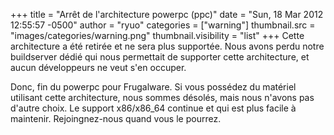 +++
title = "Arrêt de l'architecture powerpc (ppc)"
date = "Sun, 18 Mar 2012 12:55:57 -0500"
author = "ryuo"
categories = ["warning"]
thumbnail.src = "images/categories/warning.png"
thumbnail.visibility = "list"
+++
Cette architecture a été retirée et ne sera plus supportée. Nous avons perdu notre buildserver dédié qui nous permettait de supporter cette architecture, et aucun développeurs ne veut s'en occuper.   

 Donc, fin du powerpc pour Frugalware. Si vous possédez du matériel utilisant cette architecture, nous sommes désolés, mais nous n'avons pas d'autre choix. Le support x86/x86\_64 continue et qui est plus facile à maintenir. Rejoingnez-nous quand vous le pourrez.  

